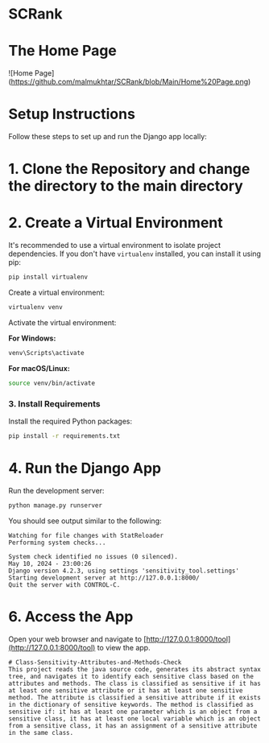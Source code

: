 # SCRank

# The Home Page
![Home Page] (https://github.com/malmukhtar/SCRank/blob/Main/Home%20Page.png)

# Setup Instructions

Follow these steps to set up and run the Django app locally:

# 1. Clone the Repository and change the directory to the main directory 


# 2. Create a Virtual Environment

It's recommended to use a virtual environment to isolate project dependencies. If you don't have `virtualenv` installed, you can install it using pip:

```bash
pip install virtualenv
```

Create a virtual environment:

```bash
virtualenv venv
```

Activate the virtual environment:

**For Windows:**

```bash
venv\Scripts\activate
```

**For macOS/Linux:**

```bash
source venv/bin/activate
```

### 3. Install Requirements

Install the required Python packages:

```bash
pip install -r requirements.txt
```

# 4. Run the Django App

Run the development server:

```bash
python manage.py runserver
```

You should see output similar to the following:

```
Watching for file changes with StatReloader
Performing system checks...

System check identified no issues (0 silenced).
May 10, 2024 - 23:00:26
Django version 4.2.3, using settings 'sensitivity_tool.settings'
Starting development server at http://127.0.0.1:8000/
Quit the server with CONTROL-C.
```


# 6. Access the App

Open your web browser and navigate to [http://127.0.0.1:8000/tool](http://127.0.0.1:8000/tool) to view the app.

```
# Class-Sensitivity-Attributes-and-Methods-Check
This project reads the java source code, generates its abstract syntax tree, and navigates it to identify each sensitive class based on the attributes and methods. The class is classified as sensitive if it has at least one sensitive attribute or it has at least one sensitive method. The attribute is classified a sensitive attribute if it exists in the dictionary of sensitive keywords. The method is classified as sensitive if: it has at least one parameter which is an object from a sensitive class, it has at least one local variable which is an object from a sensitive class, it has an assignment of a sensitive attribute in the same class.
```
